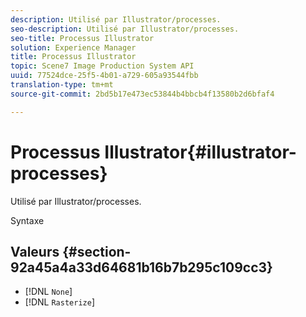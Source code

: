 ```yaml
---
description: Utilisé par Illustrator/processes.
seo-description: Utilisé par Illustrator/processes.
seo-title: Processus Illustrator
solution: Experience Manager
title: Processus Illustrator
topic: Scene7 Image Production System API
uuid: 77524dce-25f5-4b01-a729-605a93544fbb
translation-type: tm+mt
source-git-commit: 2bd5b17e473ec53844b4bbcb4f13580b2d6bfaf4

---
```



# Processus Illustrator{#illustrator-processes}

Utilisé par Illustrator/processes.

Syntaxe

## Valeurs {#section-92a45a4a33d64681b16b7b295c109cc3}

* [!DNL `None`]
* [!DNL `Rasterize`]

